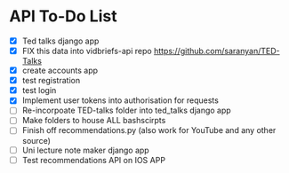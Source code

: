 # API To-Do List

- [X] Ted talks django app
- [X] FIX this data into vidbriefs-api repo https://github.com/saranyan/TED-Talks
- [X] create accounts app
- [X] test registration
- [X] test login
- [X] Implement user tokens into authorisation for requests
- [ ] Re-incorpoate TED-talks folder into ted_talks django app
- [ ] Make folders to house ALL bashscirpts
- [ ] Finish off recommendations.py (also work for YouTube and any other source)
- [ ] Uni lecture note maker django app
- [ ] Test recommendations API on IOS APP

